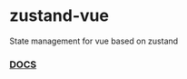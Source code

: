 # zustand-vue
State management for vue based on zustand

### [DOCS](https://awesomedevin.github.io/zustand-vue/)
